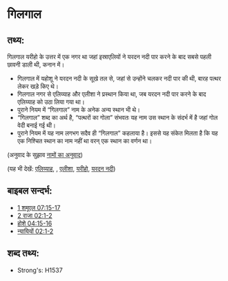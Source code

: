 # गिलगाल #

## तथ्य: ##

गिलगाल यरीहो के उत्तर में एक नगर था जहां इस्राएलियों ने यरदन नदी पार करने के बाद सबसे पहली छावनी डाली थी, कनान में।

* गिलगाल में यहोशू ने यरदन नदी के सूखे तल से, जहां से उन्होंने चलकर नदी पार की थी, बारह पत्थर लेकर खड़े किए थे।
* गिलगाल नगर से एलिय्याह और एलीशा ने प्रस्थान किया था, जब यरदन नदी पार करने के बाद एलिय्याह को उठा लिया गया था।
* पुराने नियम में “गिलगाल” नाम के अनेक अन्य स्थान भी थे।
* “गिलगाल” शब्द का अर्थ है, “पत्थरों का गोला” संभवतः यह नाम उस स्थान के संदर्भ में है जहां गोल वेदी बनाई गई थी।
* पुराने नियम में यह नाम लगभग सदैव ही “गिलगाल” कहलाया है। इससे यह संकेत मिलता है कि यह एक निश्चित स्थान का नाम नहीं था वरन् एक स्थान का वर्णन था।

(अनुवाद के सुझाव [नामों का अनुवाद](rc://en/ta/man/translate/translate-names))

(यह भी देखें: [एलिय्याह](../names/elijah.md), , [एलीशा](../names/elisha.md), [यरीहो](../names/jericho.md), [यरदन नदी](../names/jordanriver.md))

## बाइबल सन्दर्भ: ##

* [1 शमूएल 07:15-17](rc://en/tn/help/1sa/07/15)
* [2 राजा 02:1-2](rc://en/tn/help/2ki/02/01)
* [होशे 04:15-16](rc://en/tn/help/hos/04/15)
* [न्यायियों 02:1-2](rc://en/tn/help/jdg/02/01)

## शब्द तथ्य: ##

* Strong's: H1537
